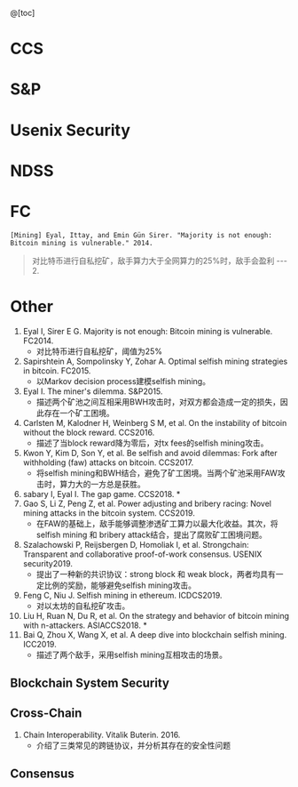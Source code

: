 @[toc]



# CCS

# S&P

# Usenix Security

# NDSS

# FC
    [Mining] Eyal, Ittay, and Emin Gün Sirer. "Majority is not enough: Bitcoin mining is vulnerable." 2014.
   
   > 对比特币进行自私挖矿，敌手算力大于全网算力的25%时，敌手会盈利
    ---
    2.

# Other




1.   Eyal I, Sirer E G. Majority is not enough: Bitcoin mining is vulnerable. FC2014.
      * 对比特币进行自私挖矿，阈值为25%
2.   Sapirshtein A, Sompolinsky Y, Zohar A. Optimal selfish mining strategies in bitcoin. FC2015.
      * 以Markov decision process建模selfish mining。
3.   Eyal I. The miner's dilemma. S&P2015.
      * 描述两个矿池之间互相采用BWH攻击时，对双方都会造成一定的损失，因此存在一个矿工困境。
4.   Carlsten M, Kalodner H, Weinberg S M, et al. On the instability of bitcoin without the block reward. CCS2016.
      * 描述了当block reward降为零后，对tx fees的selfish mining攻击。
5.   Kwon Y, Kim D, Son Y, et al. Be selfish and avoid dilemmas: Fork after withholding (faw) attacks on bitcoin. CCS2017.
      * 将selfish mining和BWH结合，避免了矿工困境。当两个矿池采用FAW攻击时，算力大的一方总是获胜。
6.   sabary I, Eyal I. The gap game. CCS2018.
      * 
7.   Gao S, Li Z, Peng Z, et al. Power adjusting and bribery racing: Novel mining attacks in the bitcoin system. CCS2019.
      * 在FAW的基础上，敌手能够调整渗透矿工算力以最大化收益。其次，将selfish mining 和 bribery attack结合，提出了腐败矿工困境问题。
8.   Szalachowski P, Reijsbergen D, Homoliak I, et al. Strongchain: Transparent and collaborative proof-of-work consensus. USENIX security2019.
      * 提出了一种新的共识协议：strong block 和 weak block，两者均具有一定比例的奖励，能够避免selfish mining攻击。
9.   Feng C, Niu J. Selfish mining in ethereum. ICDCS2019.
      * 对以太坊的自私挖矿攻击。
10.  Liu H, Ruan N, Du R, et al. On the strategy and behavior of bitcoin mining with n-attackers. ASIACCS2018.
      * 
11.  Bai Q, Zhou X, Wang X, et al. A deep dive into blockchain selfish mining. ICC2019.
      * 描述了两个敌手，采用selfish mining互相攻击的场景。

## Blockchain System Security



## Cross-Chain
1.   Chain Interoperability. Vitalik Buterin. 2016.
      * 介绍了三类常见的跨链协议，并分析其存在的安全性问题

## Consensus
